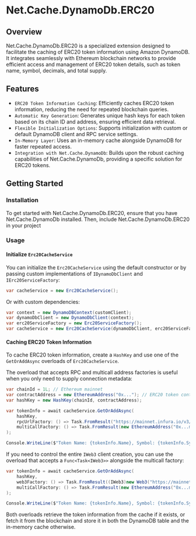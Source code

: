 # Net.Cache.DynamoDb.ERC20

## Overview

Net.Cache.DynamoDb.ERC20 is a specialized extension designed to facilitate the caching of ERC20 token information using Amazon DynamoDB.
It integrates seamlessly with Ethereum blockchain networks to provide efficient access and management of ERC20 token details, such as token name, symbol, decimals, and total supply.

## Features

- `ERC20 Token Information Caching`: Efficiently caches ERC20 token information, reducing the need for repeated blockchain queries.
- `Automatic Key Generation`: Generates unique hash keys for each token based on its chain ID and address, ensuring efficient data retrieval.
- `Flexible Initialization Options`: Supports initialization with custom or default DynamoDB client and RPC service settings.
- `In-Memory Layer`: Uses an in-memory cache alongside DynamoDB for faster repeated access.
- `Integration with Net.Cache.DynamoDb`: Builds upon the robust caching capabilities of Net.Cache.DynamoDb, providing a specific solution for ERC20 tokens.


## Getting Started

### Installation

To get started with Net.Cache.DynamoDb.ERC20, ensure that you have Net.Cache.DynamoDb installed.
Then, include Net.Cache.DynamoDb.ERC20 in your project

### Usage

#### Initialize `Erc20CacheService`

You can initialize the `Erc20CacheService` using the default constructor or by passing custom implementations of `IDynamoDbClient` and `IErc20ServiceFactory`:

```csharp
var cacheService = new Erc20CacheService();
```

Or with custom dependencies:

```csharp
var context = new DynamoDBContext(customClient);
var dynamoDbClient = new DynamoDbClient(context);
var erc20ServiceFactory = new Erc20ServiceFactory();
var cacheService = new Erc20CacheService(dynamoDbClient, erc20ServiceFactory);
```

#### Caching ERC20 Token Information

To cache ERC20 token information, create a `HashKey` and use one of the `GetOrAddAsync` overloads of `Erc20CacheService`.

The overload that accepts RPC and multicall address factories is useful when you only need to supply connection metadata:

```csharp
var chainId = 1L; // Ethereum mainnet
var contractAddress = new EthereumAddress("0x..."); // ERC20 token contract address
var hashKey = new HashKey(chainId, contractAddress);

var tokenInfo = await cacheService.GetOrAddAsync(
    hashKey,
    rpcUrlFactory: () => Task.FromResult("https://mainnet.infura.io/v3/YOUR_INFURA_PROJECT_ID"),
    multiCallFactory: () => Task.FromResult(new EthereumAddress("0x...multicall"))
);

Console.WriteLine($"Token Name: {tokenInfo.Name}, Symbol: {tokenInfo.Symbol}");
```

If you need to control the entire `IWeb3` client creation, you can use the overload that accepts a `Func<Task<IWeb3>>` alongside the multicall factory:

```csharp
var tokenInfo = await cacheService.GetOrAddAsync(
    hashKey,
    web3Factory: () => Task.FromResult((IWeb3)new Web3("https://mainnet.infura.io/v3/YOUR_INFURA_PROJECT_ID")),
    multiCallFactory: () => Task.FromResult(new EthereumAddress("0x...multicall"))
);

Console.WriteLine($"Token Name: {tokenInfo.Name}, Symbol: {tokenInfo.Symbol}");
```

Both overloads retrieve the token information from the cache if it exists, or fetch it from the blockchain and store it in both the DynamoDB table and the in-memory cache otherwise.